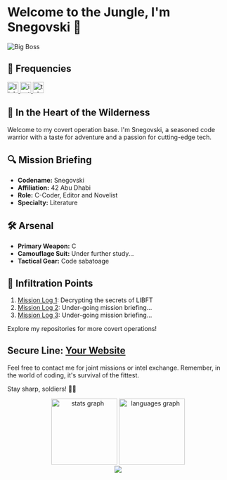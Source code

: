 # Welcome to the Jungle, I'm Snegovski 🐍

![Big Boss](https://i.pinimg.com/originals/97/8c/80/978c8073653e6b36de0117f03a56925b.gif)
## 📡 Frequencies
<div align="left">
  <a href="https://www.youtube.com/watch?v=xm3YgoEiEDc" target="_blank">
    <img src="https://img.shields.io/static/v1?message=LinkedIn&logo=linkedin&label=&color=000000&logoColor=white&labelColor=&style=for-the-badge" height="25" alt="linkedin logo"  />
  </a>

  <a href="https://www.youtube.com/watch?v=xm3YgoEiEDc" target="_blank">
    <img src="https://img.shields.io/static/v1?message=Instagram&logo=instagram&label=&color=3e4c26&logoColor=white&labelColor=&style=for-the-badge" height="25" alt="instagram logo"  />
  </a>
  <a href="https://www.youtube.com/watch?v=xm3YgoEiEDc" target="_blank">
    <img src="https://img.shields.io/static/v1?message=Telegram&logo=telegram&label=&color=8B0000&logoColor=white&labelColor=&style=for-the-badge" height="25" alt="telegram logo"  />
  </a>
</div>

## 🌲 In the Heart of the Wilderness

Welcome to my covert operation base. I'm Snegovski, a seasoned code warrior with a taste for adventure and a passion for cutting-edge tech.

## 🔍 Mission Briefing

- **Codename:** Snegovski
- **Affiliation:** 42 Abu Dhabi
- **Role:** C-Coder, Editor and Novelist
- **Specialty:** Literature 

## 🛠️ Arsenal

- **Primary Weapon:** C
- **Camouflage Suit:** Under further study...
- **Tactical Gear:** Code sabatoage

## 🚁 Infiltration Points

1. [Mission Log 1](https://github.com/Snegovski/libft): Decrypting the secrets of LIBFT
2. [Mission Log 2](link-to-mission-log2): Under-going mission briefing...
3. [Mission Log 3](link-to-mission-log3): Under-going mission briefing...

Explore my repositories for more covert operations!

## **Secure Line:** [Your Website](https://casildian.blogspot.com/)

Feel free to contact me for joint missions or intel exchange. Remember, in the world of coding, it's survival of the fittest.

Stay sharp, soldiers! 🐺🔥
<div align="center">
  <img src="https://github-readme-stats.vercel.app/api?username=Snegovski&hide_title=false&hide_rank=false&show_icons=true&include_all_commits=true&count_private=true&disable_animations=false&theme=dracula&locale=en&hide_border=false&order=1" height="150" alt="stats graph"  />
  <img src="https://github-readme-stats.vercel.app/api/top-langs?username=Snegovski&locale=en&hide_title=false&layout=compact&card_width=320&langs_count=5&theme=dracula&hide_border=false&order=2" height="150" alt="languages graph"  />
</div>
<div align="center">
  <img src="https://profile-counter.glitch.me/Mr-Don-Leo/count.svg?"  />
</div>

<!---
Snegovski/Snegovski is a ✨ special ✨ repository because its `README.md` (this file) appears on your GitHub profile.
You can click the Preview link to take a look at your changes.
--->
